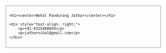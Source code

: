<html>
<title>Nehal Jathar Mobile App developer </title>

<body>
 <div style="border-style: ridge; padding: 10px;">

    <h1><center>Nehal Pandurang Jathar</center></h1>

    <div style="text-align: right;"> 
        <p>+91-9325480059</p>
        <p>jatharnihal@gmail.com</p>
    </div>

 </div>
</body>
</html>